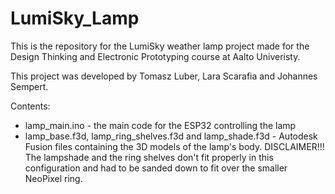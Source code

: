 # LumiSky_Lamp
This is the repository for the LumiSky weather lamp project made for the Design Thinking and Electronic Prototyping course at Aalto Univeristy. 

This project was developed by Tomasz Luber, Lara Scarafia and Johannes Sempert.

Contents:

  - lamp_main.ino - the main code for the ESP32 controlling the lamp
  - lamp_base.f3d, lamp_ring_shelves.f3d and lamp_shade.f3d - Autodesk Fusion files containing the 3D models of the lamp's body.
    DISCLAIMER!!! The lampshade and the ring shelves don't fit properly in this configuration and had to be sanded down to fit over the smaller NeoPixel ring.
